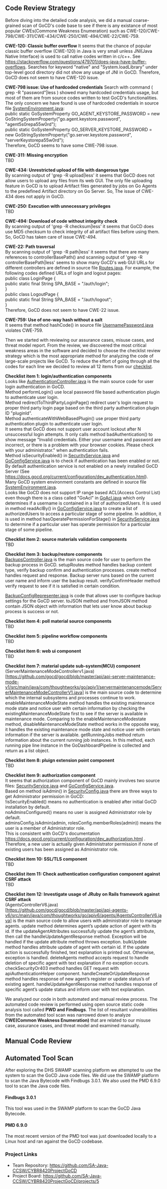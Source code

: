 ## Code Review Strategy
Before diving into the detailed code analysis, we did a manual coarse-grained scan of GoCD's code base to see if there is any existance of most popular CWEs(Commone Weakness Enumeration) such as CWE-120/CWE-798/CWE-311/CWE-434/CWE-250/CWE-494/CWE-22/CWE-759. 

**CWE-120: Classic buffer overflow**
It seems that the chance of popular classic buffer overflow (CWE-120) in Java is very small unless JNI(Java Native Interface) is used to call native codes written in c/c++. See https://stackoverflow.com/questions/479701/does-java-have-buffer-overflows. Searches for keyword "native"  and "System.loadLibrary" under top-level gocd directory did not show any usage of JNI in GoCD. Therefore, GoCD does not seem to have CWE-120 issue.

**CWE-798 issue: Use of hardcoded credentials**
Search with command ( grep -R "password"|less ) showed many hardcoded credentials usage, but most of them are from source codes written to test GoCD's functionalities. The only concern we have found is use of hardcoded credentials in source file [SystemEnvironment.java](https://github.com/gocd/gocd/blob/master/base/src/main/java/com/thoughtworks/go/util/SystemEnvironment.java):  
public static GoSystemProperty<String> GO_AGENT_KEYSTORE_PASSWORD = new GoStringSystemProperty("go.agent.keystore.password", "agent5s0repa55w0rd");  
public static GoSystemProperty<String> GO_SERVER_KEYSTORE_PASSWORD = new GoStringSystemProperty("go.server.keystore.password", "serverKeystorepa55w0rd");  
 Therefore, GoCD seems to have some CWE-798 issue.
 
 **CWE-311: Missing encryption**  
 TBD
 
 **CWE-434: Unrestricted upload of file with dangerous type**  
By scanning output of 'grep -R upload|less' it seems that GoCD does not allow users to upload any files from its web GUI. The only file uploading feature in GoCD is to upload Artifact files generated by jobs on Go Agents to the predefined Artifact directory on Go Server. So, The issue of CWE-434 does not apply in GoCD.

**CWE-250: Execution with unnecessary privileges**  
TBD

**CWE-494: Download of code without integrity check**  
By scanning output of 'grep -R checksum|less' it seems that GoCD does use MD5 checksum to check integrity of all artifact files before using them. So, GoCD has taken care of issue CWE-494.

**CWE-22: Path traversal**  
By scanning output of 'grep -R path|less' it seems that there are many references to controllerBasePath() and scanning output of 'grep -R controllerBasePath|less' seems to show many GoCD's web GUI URLs for different controllers are defined in source file [Routes.java](https://github.com/gocd/gocd/blob/master/spark/spark-base/src/main/java/com/thoughtworks/go/spark/Routes.java). For example, the following codes defined URLs of login and logout pages:  
    public class LoginPage {  
        public static final String SPA_BASE = "/auth/login";  
    }  
    public class LogoutPage {  
        public static final String SPA_BASE = "/auth/logout";  
    }  
Therefore, GoCD does not seem to have CWE-22 issue.  
 
**CWE-759: Use of one-way hash without a salt**  
It seems that method hashCode() in source file [UsernamePassword.java](https://github.com/gocd/gocd/blob/master/server/src/main/java/com/thoughtworks/go/server/newsecurity/models/UsernamePassword.java) violates CWE-759.

Then we started with reviewing our assurance cases, misuse cases, and threat model report. From the review, we discovered the most critical weakness areas in the software and decided to choose the checklist review strategy which is the most appropriate method for analyzing the code of large-scale projects like GoCD. To reduce the effort of going through all the codes for each line we decided to review all 12 items from our [checklist](https://github.com/SA-Java-CCSW/CYBR8420ProjectGoCD/blob/master/CodeReview/Checklist.md).

**Checklist item 1: login/authentication components**  
Looks like [AuthenticationController.java](https://github.com/gocd/gocd/blob/master/server/src/main/java/com/thoughtworks/go/server/newsecurity/controllers/AuthenticationController.java) is the main source code for user login authentication in GoCD.  
Method performLogin() use local password file based authentication plugin to authenticate user login.  
Method redirectToThirdPartyLoginPage() redirect user's login request to proper third party login page based on the third party authentication plugin ID "pluginId".  
Method authenticateWithWebBasedPlugin() use proper third party authentication plugin to authenticate user login.  
It seems that GoCD does not support user account lockout after N unsuccessful login attempts. It only calls method badAuthentication() to show message "Invalid credentials. Either your username and password are incorrect, or there is a problem with your browser cookies. Please check with your administrator." when authentication fails.  
Method isSecurityEnabled() in [SecurityService.java](https://github.com/gocd/gocd/blob/master/server/src/main/java/com/thoughtworks/go/server/service/SecurityService.java) and [GoConfigService.java](https://github.com/gocd/gocd/blob/master/server/src/main/java/com/thoughtworks/go/server/service/GoConfigService.java) is to check if authentication has been enabled or not. By default authentication service is not enabled on a newly installed GoCD Server (See https://docs.gocd.org/current/configuration/dev_authentication.html).  
Many GoCD system environment constants are defined in source file [SystemEnvironment.java](https://github.com/gocd/gocd/blob/master/base/src/main/java/com/thoughtworks/go/util/SystemEnvironment.java).  
Looks like GoCD does not support IP range based ACL(Access Control List) even though there is a class called "GoAcl" in [GoAcl.java](https://github.com/gocd/gocd/blob/master/server/src/main/java/com/thoughtworks/go/server/security/GoAcl.java) which only determines if a username is contained in a list of authorizedUsers. It is used in method readAclBy() in [GoConfigService.java](https://github.com/gocd/gocd/blob/master/server/src/main/java/com/thoughtworks/go/server/service/GoConfigService.java) to create a list of authorizedUsers to access a particular stage of some pipeline. In addition, it is used in method hasOperatePermissionForStage() in [SecurityService.java](https://github.com/gocd/gocd/blob/master/server/src/main/java/com/thoughtworks/go/server/service/SecurityService.java) to determine if a particular user has operate permission for a particular stage of some pipeline.

**Checklist item 2: source materials validation components**   
TBD

**Checklist item 3: backup/restore components**  
[BackupsController.java](https://github.com/gocd/gocd/blob/master/api/api-backups-v1/src/main/java/com/thoughtworks/go/apiv1/admin/backups/BackupsController.java) is the main source code for user to perform the backup process in GoCD.
setupRoutes method handles backup content type, verify backup confirm and authentication processes.
create method handles request and response. Backup server runs based on the current user name and inform user the backup result.
verifyConfirmHeader method verify request to see if it is satisfied in certain condition.

[BackupConfigRepresenter.java](https://github.com/gocd/gocd/blob/master/api/api-backup-config-v1/src/main/java/com/thoughtworks/go/apiv1/backupconfig/representers/BackupConfigRepresenter.java) is code that allows user to configure backup settings for the GoCD server.
toJSON method and fromJSON method contain JSON object with information that lets user know about backup process is success or not.

**Checklist item 4: poll material source components**  
TBD

**Checklist item 5: pipeline workflow components**  
TBD

**Checklist item 6: web ui component**  
TBD

**Checklist item 7: material update sub-system(MCU) component**  
(ServerMaintenanceModeControllerv1.java)[https://github.com/gocd/gocd/blob/master/api/api-server-maintenance-mode-v1/src/main/java/com/thoughtworks/go/apiv1/servermaintenancemode/ServerMaintenanceModeControllerV1.java] is the main source code to determine which the internal subsystems and processes continue to work.
enableMaintenanceModeState method handles the existing maintenance mode state and notice user with certain information by checking the existingMaintenanceModeState first to see if the server is available in maintenance mode. 
Comparing to the enableMaintenanceModestate method, disableMaintenanceModeState method works in the opposite way, it handles the existing maintenance mode state and notice user with certain information if the server is available.
getRunningJobs method return information about the current running job instances. In this method, each running pipe line instance in the GoDashboardPipeline is collected and return as a list object.

**Checklist item 8: pluign extension point component**  
TBD

**Checklist item 9: authorization component**  
It seems that authorization component of GoCD mainly involves two source files: [SecurityService.java](https://github.com/gocd/gocd/blob/master/server/src/main/java/com/thoughtworks/go/server/service/SecurityService.java) and [GoConfigService.java](https://github.com/gocd/gocd/blob/master/server/src/main/java/com/thoughtworks/go/server/service/GoConfigService.java).  
Based on method isAdmin() in [SecurityConfig.java](https://github.com/gocd/gocd/blob/master/config/config-api/src/main/java/com/thoughtworks/go/config/SecurityConfig.java) there are three ways to get Administrator permission in GoCD:  
!isSecurityEnabled() means no authentication is enabled after initial GoCD installation by default.  
noAdminsConfigured() means no user is assigned Administrator role by default.  
adminsConfig.isAdmin(admin, rolesConfig.memberRoles(admin)) means the user is a member of Administrator role.  
This is consistent with GoCD's documentation https://docs.gocd.org/current/configuration/dev_authorization.html .  
Therefore, a new user is actually given Administrator permission if none of existing users has been assigned as Administrator role.  

**Checklist item 10: SSL/TLS component**  
TBD

**Checklist item 11: Check authentication configuration component against CSRF attack**  
TBD

**Checklist item 12: Investigate usage of JRuby on Rails framework against CSRF attack**  
(AgentsControllerV6.java)[https://github.com/gocd/gocd/blob/master/api/api-agents-v6/src/main/java/com/thoughtworks/go/apiv6/agents/AgentsControllerV6.java] is the main source code to allow users with administrator role to manage agents.
update method determines agent’s update action of agent with its id. If the updateAgentAttributes successfully update the agent’s attribute, then call the handleUpdateAgentResponse method. Exception will be handled if the update attribute method throws exception.
bulkUpdate method handles attribute update of agent with certain id. If the update action is successfully finished, text explanation is printed out. Otherwise, exception is handled.
deleteAgents method accepts request to handle deletion of specific agent with text explanation if no exception occurs.
checkSecurityOr403 method handles GET request with apiAuthenticationHelper component.
handleCreateOrUpdateResponse method handles response of new agent’s register or update status’s of existing agent.
handleUpdateAgentResponse method handles response of specific agent’s update status and inform user with text explanation. 


We analyzed our code in both automated and manual review process. The automated code review is performed using open source static code analysis tool called **PWD and Findbugs**. The list of resultant vulnerabilities from the automated tool scan was narrowed  down to analyze  **CWE(Common Weakness Enumeration)** that are related to our misuse case, assurance cases, and threat model and examined manually.

## Manual Code Review

## Automated Tool Scan
After exploring the DHS SWAMP scanning platform we attempted to use the system to scan the GoCD Java code files.  We did use the SWAMP platform to scan the Java Bytecode with Findbugs 3.0.1.  We also used the PMD 6.9.0 tool to scan the Java code files.

#### Findbugs 3.0.1
This tool was used in the SWAMP platform to scan the GoCD Java Bytecode.  

#### PMD 6.9.0
The most recent version of the PMD tool was just downloaded locally to a Linux host and ran against the GoCD codebase.

### Project Links
* Team Repository: https://github.com/SA-Java-CCSW/CYBR8420ProjectGoCD
* Project Board: https://github.com/SA-Java-CCSW/CYBR8420ProjectGoCD/projects/5
